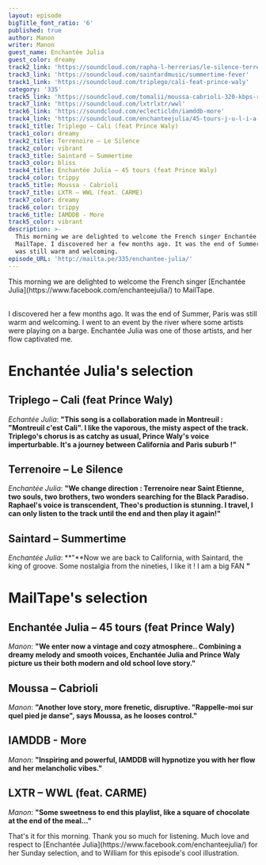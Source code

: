 ```yaml
---
layout: episode
bigTitle_font_ratio: '6'
published: true
author: Manon
writer: Manon
guest_name: Enchantée Julia
guest_color: dreamy
track2_link: 'https://soundcloud.com/rapha-l-herrerias/le-silence-terrenoire10-novembre-2017'
track3_link: 'https://soundcloud.com/saintardmusic/summertime-fever'
track1_link: 'https://soundcloud.com/triplego/cali-feat-prince-waly'
category: '335'
track5_link: 'https://soundcloud.com/tomalii/moussa-cabrioli-320-kbps-recordyoutubecom'
track7_link: 'https://soundcloud.com/lxtrlxtr/wwl'
track6_link: 'https://soundcloud.com/eclecticldn/iamddb-more'
track4_link: 'https://soundcloud.com/enchanteejulia/45-tours-j-u-l-i-a-feat-prince-waly'
track1_title: Triplego – Cali (feat Prince Waly)
track1_color: dreamy
track2_title: Terrenoire – Le Silence
track2_color: vibrant
track3_title: Saintard – Summertime
track3_color: bliss
track4_title: Enchantée Julia – 45 tours (feat Prince Waly)
track4_color: trippy
track5_title: Moussa - Cabrioli
track7_title: LXTR – WWL (feat. CARME)
track7_color: dreamy
track6_color: trippy
track6_title: IAMDDB - More
track5_color: vibrant
description: >-
  This morning we are delighted to welcome the French singer Enchantée Julia to
  MailTape. I discovered her a few months ago. It was the end of Summer, Paris
  was still warm and welcoming.
episode_URL: 'http://mailta.pe/335/enchantee-julia/'
---
```

<p id="introduction">This morning we are delighted to welcome the French singer [Enchantée Julia](https://www.facebook.com/enchanteejulia/) to MailTape.
<br><br>

I discovered her a few months ago. It was the end of Summer, Paris was still warm and welcoming. I went to an event by the river where some artists were playing on a barge. Enchantée Julia was one of those artists, and her flow captivated me.
</p>

# Enchantée Julia's selection

## Triplego – Cali (feat Prince Waly)
_Echantée Julia_: **"**This song is a collaboration made in Montreuil : "Montreuil c'est Cali". I like the vaporous, the misty aspect of the track. Triplego's chorus is as catchy as usual, Prince Waly's voice imperturbable. It's a journey between California and Paris suburb !**"**

## Terrenoire – Le Silence
_Enchantée Julia_: **"**We change direction : Terrenoire near Saint Etienne, two souls, two brothers, two wonders searching for the Black Paradiso. Raphael's voice is transcendent, Theo's production is stunning. I travel, I can only listen to the track until the end and then play it again!**"**

## Saintard – Summertime
_Enchantée Julia_: **"**Now we are back to California, with Saintard, the king of groove. Some nostalgia from the nineties, I like it ! I am a big FAN **"**


# MailTape's selection

## Enchantée Julia – 45 tours (feat Prince Waly)
_Manon_: **"**We enter now a vintage and cozy atmosphere.. Combining a dreamy melody and smooth voices, Enchantée Julia and Prince Waly picture us their both modern and old school love story.**"**

## Moussa – Cabrioli
_Manon_: **"**Another love story, more frenetic, disruptive. "Rappelle-moi sur quel pied je danse", says Moussa, as he looses control.**"**

## IAMDDB - More
_Manon_: **"**Inspiring and powerful, IAMDDB will hypnotize you with her flow and her melancholic vibes.**"**

## LXTR – WWL (feat. CARME)
_Manon_: **"**Some sweetness to end this playlist, like a square of chocolate at the end of the meal...**"**


<p id="outroduction">That's it for this morning. Thank you so much for listening. Much love and respect to [Enchantée Julia](https://www.facebook.com/enchanteejulia/) for her Sunday selection, and to William for this episode's cool illustration.</p>
